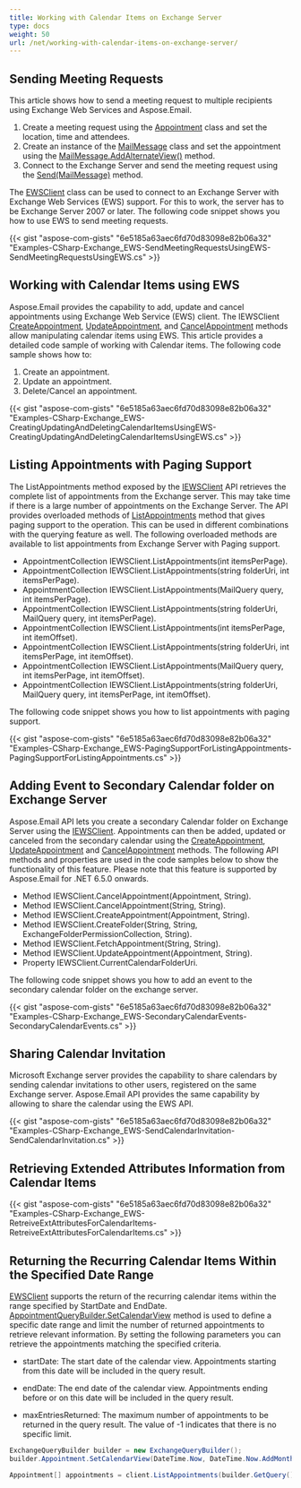 ```yaml
---
title: Working with Calendar Items on Exchange Server
type: docs
weight: 50
url: /net/working-with-calendar-items-on-exchange-server/
---
```



## **Sending Meeting Requests**

This article shows how to send a meeting request to multiple recipients using Exchange Web Services and Aspose.Email.

1. Create a meeting request using the [Appointment](https://reference.aspose.com/email/net/aspose.email.calendar/appointment/) class and set the location, time and attendees.
1. Create an instance of the [MailMessage](https://reference.aspose.com/email/net/aspose.email/mailmessage/) class and set the appointment using the [MailMessage.AddAlternateView()](https://reference.aspose.com/email/net/aspose.email/mailmessage/addalternateview/#addalternateview) method.
1. Connect to the Exchange Server and send the meeting request using the [Send(MailMessage)](https://reference.aspose.com/email/net/aspose.email.clients.exchange.webservice/iewsclient/send/#send) method.

The [EWSClient](https://reference.aspose.com/email/net/aspose.email.clients.exchange.webservice/ewsclient/) class can be used to connect to an Exchange Server with Exchange Web Services (EWS) support. For this to work, the server has to be Exchange Server 2007 or later. The following code snippet shows you how to use EWS to send meeting requests.

{{< gist "aspose-com-gists" "6e5185a63aec6fd70d83098e82b06a32" "Examples-CSharp-Exchange_EWS-SendMeetingRequestsUsingEWS-SendMeetingRequestsUsingEWS.cs" >}}

## **Working with Calendar Items using EWS**

Aspose.Email provides the capability to add, update and cancel appointments using Exchange Web Service (EWS) client. The IEWSClient [CreateAppointment](https://reference.aspose.com/email/net/aspose.email.clients.exchange.webservice/iewsclient/createappointment/#createappointment/), [UpdateAppointment](https://reference.aspose.com/email/net/aspose.email.clients.exchange.webservice/iewsclient/updateappointment/#updateappointment/), and [CancelAppointment](https://reference.aspose.com/email/net/aspose.email.clients.exchange.webservice/iewsclient/cancelappointment/#cancelappointment/) methods allow manipulating calendar items using EWS. This article provides a detailed code sample of working with Calendar items. The following code sample shows how to:

1. Create an appointment.
1. Update an appointment.
1. Delete/Cancel an appointment.

{{< gist "aspose-com-gists" "6e5185a63aec6fd70d83098e82b06a32" "Examples-CSharp-Exchange_EWS-CreatingUpdatingAndDeletingCalendarItemsUsingEWS-CreatingUpdatingAndDeletingCalendarItemsUsingEWS.cs" >}}

## **Listing Appointments with Paging Support**

The ListAppointments method exposed by the [IEWSClient](https://reference.aspose.com/email/net/aspose.email.clients.exchange.webservice/iewsclient/) API retrieves the complete list of appointments from the Exchange server. This may take time if there is a large number of appointments on the Exchange Server. The API provides overloaded methods of [ListAppointments](https://reference.aspose.com/email/net/aspose.email.clients.exchange.webservice/iewsclient/listappointments/#listappointments/) method that gives paging support to the operation. This can be used in different combinations with the querying feature as well. The following overloaded methods are available to list appointments from Exchange Server with Paging support.

- AppointmentCollection IEWSClient.ListAppointments(int itemsPerPage).
- AppointmentCollection IEWSClient.ListAppointments(string folderUri, int itemsPerPage).
- AppointmentCollection IEWSClient.ListAppointments(MailQuery query, int itemsPerPage).
- AppointmentCollection IEWSClient.ListAppointments(string folderUri, MailQuery query, int itemsPerPage).
- AppointmentCollection IEWSClient.ListAppointments(int itemsPerPage, int itemOffset).
- AppointmentCollection IEWSClient.ListAppointments(string folderUri, int itemsPerPage, int itemOffset).
- AppointmentCollection IEWSClient.ListAppointments(MailQuery query, int itemsPerPage, int itemOffset).
- AppointmentCollection IEWSClient.ListAppointments(string folderUri, MailQuery query, int itemsPerPage, int itemOffset).

The following code snippet shows you how to list appointments with paging support.

{{< gist "aspose-com-gists" "6e5185a63aec6fd70d83098e82b06a32" "Examples-CSharp-Exchange_EWS-PagingSupportForListingAppointments-PagingSupportForListingAppointments.cs" >}}

## **Adding Event to Secondary Calendar folder on Exchange Server**

Aspose.Email API lets you create a secondary Calendar folder on Exchange Server using the [IEWSClient](https://reference.aspose.com/email/net/aspose.email.clients.exchange.webservice/iewsclient/). Appointments can then be added, updated or canceled from the secondary calendar using the [CreateAppointment](https://reference.aspose.com/email/net/aspose.email.clients.exchange.webservice/iewsclient/createappointment/#createappointment/), [UpdateAppointment](https://reference.aspose.com/email/net/aspose.email.clients.exchange.webservice/iewsclient/updateappointment/#updateappointment/) and [CancelAppointment](https://reference.aspose.com/email/net/aspose.email.clients.exchange.webservice/iewsclient/cancelappointment/#cancelappointment/) methods. The following API methods and properties are used in the code samples below to show the functionality of this feature. Please note that this feature is supported by Aspose.Email for .NET 6.5.0 onwards.

- Method IEWSClient.CancelAppointment(Appointment, String).
- Method IEWSClient.CancelAppointment(String, String).
- Method IEWSClient.CreateAppointment(Appointment, String).
- Method IEWSClient.CreateFolder(String, String, ExchangeFolderPermissionCollection, String).
- Method IEWSClient.FetchAppointment(String, String).
- Method IEWSClient.UpdateAppointment(Appointment, String).
- Property IEWSClient.CurrentCalendarFolderUri.

The following code snippet shows you how to add an event to the secondary calendar folder on the exchange server.

{{< gist "aspose-com-gists" "6e5185a63aec6fd70d83098e82b06a32" "Examples-CSharp-Exchange_EWS-SecondaryCalendarEvents-SecondaryCalendarEvents.cs" >}}

## **Sharing Calendar Invitation**

Microsoft Exchange server provides the capability to share calendars by sending calendar invitations to other users, registered on the same Exchange server. Aspose.Email API provides the same capability by allowing to share the calendar using the EWS API.

{{< gist "aspose-com-gists" "6e5185a63aec6fd70d83098e82b06a32" "Examples-CSharp-Exchange_EWS-SendCalendarInvitation-SendCalendarInvitation.cs" >}}

## **Retrieving Extended Attributes Information from Calendar Items**

{{< gist "aspose-com-gists" "6e5185a63aec6fd70d83098e82b06a32" "Examples-CSharp-Exchange_EWS-RetreiveExtAttributesForCalendarItems-RetreiveExtAttributesForCalendarItems.cs" >}}

## **Returning the Recurring Calendar Items Within the Specified Date Range**

[EWSClient](https://reference.aspose.com/email/net/aspose.email.clients.exchange.webservice/ewsclient/) supports the return of the recurring calendar items within the range specified by StartDate and EndDate. [AppointmentQueryBuilder.SetCalendarView](https://reference.aspose.com/email/net/aspose.email.clients.exchange/appointmentquerybuilder/setcalendarview/) method is used to define a specific date range and limit the number of returned appointments to retrieve relevant information. By setting the following parameters you can retrieve the appointments matching the specified criteria.

- startDate: The start date of the calendar view. Appointments starting from this date will be included in the query result.

- endDate: The end date of the calendar view. Appointments ending before or on this date will be included in the query result.

- maxEntriesReturned: The maximum number of appointments to be returned in the query result. The value of -1 indicates that there is no specific limit.

```cs
ExchangeQueryBuilder builder = new ExchangeQueryBuilder();
builder.Appointment.SetCalendarView(DateTime.Now, DateTime.Now.AddMonths(1), -1);

Appointment[] appointments = client.ListAppointments(builder.GetQuery());
```
